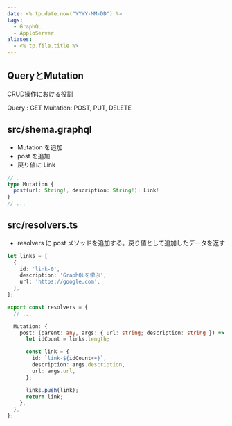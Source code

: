 ```yaml
---
date: <% tp.date.now("YYYY-MM-DD") %>
tags:
  - GraphQL
  - ApploServer
aliases:
  - <% tp.file.title %>
---
```

## QueryとMutation

CRUD操作における役割

Query : GET
Muitation: POST, PUT, DELETE

## src/shema.graphql

- Mutation を追加
- post を追加
- 戻り値に Link

```ts
// ...
type Mutation {
  post(url: String!, description: String!): Link!
}
// ...
```

## src/resolvers.ts

- resolvers に post メソッドを追加する。戻り値として追加したデータを返す

```ts
let links = [
  {
    id: 'link-0',
    description: 'GraphQLを学ぶ',
    url: 'https://google.com',
  },
];

export const resolvers = {
  // ...

  Mutation: {
    post: (parent: any, args: { url: string; description: string }) => {
      let idCount = links.length;

      const link = {
        id: `link-${idCount++}`,
        description: args.description,
        url: args.url,
      };

      links.push(link);
      return link;
    },
  },
};
```